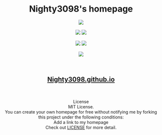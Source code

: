 <h1 align="center">Nighty3098's homepage</h1>

<div align="center">
    <a href="./LICENSE.md"><img src="https://img.shields.io/github/license/Nighty3098/Nighty3098.github.io?style=for-the-badge&color=a6e0b8&logoColor=85e185&labelColor=1c1c29" /></a>
    <br><br>
    <img src="https://img.shields.io/github/last-commit/Nighty3098/Nighty3098.github.io?style=for-the-badge&logo=github&color=7dc4e4&logoColor=D9E0EE&labelColor=1c1c29"/>
    <img src="https://img.shields.io/github/stars/Nighty3098/Nighty3098.github.io?style=for-the-badge&logo=apachespark&color=eed49f&logoColor=D9E0EE&labelColor=1c1c29"/>
    <br><br>
    <img src="https://img.shields.io/badge/CSS3-1572B6?style=for-the-badge&logo=css3&logoColor=black&color=7dc4e4" />
    <img src="https://img.shields.io/badge/HTML5-E34F26?style=for-the-badge&logo=html5&logoColor=black&color=ef9f9c" />
    <br><br>
    <a href="https://discord.gg/6xEc5WFK"><img src="https://img.shields.io/discord/1238858182403559505.svg?label=Discord&logo=Discord&style=for-the-badge&color=f5a7a0&logoColor=FFFFFF&labelColor=1c1c29" /></a>
<br><br><br>


<div class="link" align="center">
    <h2><a align='center' href='https://Nighty3098.github.io/'>Nighty3098.github.io</a></h2>
</div>
<br><br>
<div class="content" align="center">
    <a>License<br>MIT License.</a><br />
    <a align="center">You can create your own homepage for free without notifying me by forking this project under the following conditions:<br>Add a link to my homepage<br>Check out  <a href="/LICENSE.md">LICENSE</a>  for more detail.</a>
</div>

